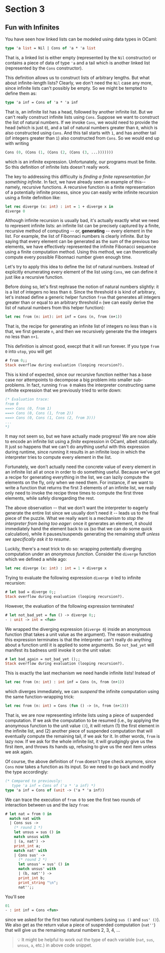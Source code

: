 # Section 3

## Fun with Infinites
You have seen how linked lists can be modeled using data types in OCaml:

```ocaml
type 'a list = Nil | Cons of 'a * 'a list
```

That is, a linked list is either empty (represented by the `Nil` constructor) or contains a piece of data of type `'a` and a tail which is another linked list (represented by the `Cons` constructor).

This definition allows us to construct lists of arbitrary lengths. But what about infinite-length lists? Clearly, we don't need the `Nil` case any more, since infinite lists can't possibly be empty. So we might be tempted to define them as:
```ocaml
type 'a inf = Cons of 'a * 'a inf
```

That is, an infinite list has a head, followed by another infinite list. But we can't really construct infinite lists using `Cons`. Suppose we want to construct the list of natural numbers. If we invoke `Cons`, we would need to provide the head (which is just `0`), and a tail of natural numbers greater than `0`, which is also constructed using `Cons`. And this tail starts with `1`, and has another tail (of integers greater than `1`) also constructed from `Cons`. So we would end up with writing
```ocaml
Cons (0, (Cons (1, (Cons (2, (Cons (3, ...)))))))
```
which is an infinite expression. Unfortunately, our programs must be finite. So this definition of infinite lists doesn't really work.

The key to addressing this difficulty is *finding a finite representation for something infinite*. In fact, we have already seen an example of this--namely, recursive functions. A recursive function is a finite representation of a potentially infinite process, since you can easily write infinite recursion using a finite definition like:

```ocaml
let rec diverge (x: int) : int = 1 + diverge x in
diverge 0
```

Although infinite recursion is usually bad, it's actually exactly what we need to represent infinite lists: an infinite list can be precisely captured by a finite, recursive method of computing -- or, **generating** -- every element in the list. For example, the list of Fibonnaci numbers is clearly infinite. But by saying that every element can be generated as the sum of the previous two elements, we have effectively represented the infinite Fibonacci sequence using a finite computation method. Using this method, we can theoretically compute every possible Fibonnaci number given enough time.

Let's try to apply this idea to define the list of natural numbers. Instead of explicitly enumerating every element of the list using `Cons`, we can define it just like a recursive function.

Before doing so, let's first rephrase the notion of natural numbers slightly: it is a list of integers no less than `0`. Since the threshold `0` is kind of arbitrary, let's instead define a generic helper function `from` that generates all integers greater than or equal to an arbitrary threshold `n` (we can easily derive the list of natural numbers from this helper function):

```ocaml
let rec from (n: int): int inf = Cons (n, from (n+1))
```

That is, the recipe for generating an infinite list of integers no less than `n` is that, we first generate `n`, and then we recursively generate the the integers no less than `n+1`.

This definition is almost good, execpt that it will run forever. If you type `from 0` into `utop`, you will get

```ocaml
# from 0;;
Stack overflow during evaluation (looping recursion?).
```

This is kind of expected, since our recursive function neither has a base case nor attempoints to decompose a big problem into smaller sub-problems. In fact, running `from 0` makes the interpreter constructing same infinite expression that we previously tried to write down:
```ocaml
(* Evaluation trace:
from 0
===> Cons (0, from 1)
===> Cons (0, Cons (1, from 2))
===> Cons (0, Cons (1, Cons (2, from 3)))
...
*)
```

It may not seem so, but we have actually made progress! We are now able to encode an infinite list using a *finite* expression in OCaml, albeit statically. It just so happens that we can't do anything useful with this expression during runtime, since running it results in an infinite loop in which the interpreter tries to compute every element in the list.

Fortunately, we don't actually need the concrete value of every element in an infinite list all at once in order to do something useful. Because we've got a recipe for generating everything in the list, we can lazily compute the elements on the fly, only when we need them. For instance, if we want to write a function that returns the first 3 elements of an infinite list, we really only need to invoke the recipe three times to compute the first three elements, while safely disregarding the rest.

The above observation -- that we don't want the interpreter to eagerly generate the entire list since we usually don't need it -- leads us to the final piece of the puzzle. What we really want is a mechanism to *stop the interpreter from being too eager*: once it generates an element, it should immediately hand the element back to us (so that we can do some quick calculation), while it pauses/suspends generating the remaining stuff *unless we specifically ask it to resume*.

Luckily, there's a neat trick to do so: wrapping potentially diverging computation under an *anonymous function*. Consider the `diverge` function which we defined a while ago:
```ocaml
let rec diverge (x: int) : int = 1 + diverge x
```

Trying to evaluate the following expression `diverge 0` led to infinite recursion:

```ocaml
# let bad = diverge 0;;
Stack overflow during evaluation (looping recursion?).
```

However, the evaluation of the following expression terminates!
```ocaml
# let not_bad_yet = fun () -> diverge 0;;
- : unit -> int = <fun>
```
We wrapped the diverging expression (`diverge 0`) inside an anonymous function (that takes a unit value as the argument). The reason evaluating this expression terminates is that the interpreter can't really do anything about a function until it is applied to some arguments. So `not_bad_yet` will manifest its badness until invoke it on the unit value:

```ocaml
# let bad_again = not_bad_yet ();;
Stack overflow during evaluation (looping recursion?).
```

This is exactly the last mechanism we need handle infinite lists! Instead of
```ocaml
let rec from (n: int) : int inf = Cons (n, from (n+1))
```
which diverges immediately, we can *suspend* the infinite computation using the same function-wrapping trick:
```ocaml
let rec from (n: int) = Cons (fun () -> (n, from (n+1)))
```

That is, we are now representing infinite lists using a piece of suspended computation. If we ask the computation to be resumed (i.e., by applying the anonymous function to the unit value `()`), it will return (1) the first element in the infinite list, and (2) another piece of suspended computation that will eventually compute the remaining tail, if we ask for it. In other words, `from` is lazy now. If we ask for the whole infinite list, it will grudgingly give us the first item, and throws its hands up, refusing to give us the next item unless we ask again.

Of course, the above definition of `from` doesn't type check anymore, since `Cons` now takes a function as its input. So we need to go back and modify the type accordingly:
```ocaml
(* Compared to previously:
   type 'a inf = Cons of ('a * 'a inf) *)
type 'a inf = Cons of (unit -> ('a * 'a inf))
```

We can trace the execution of `from 0` to see the first two rounds of interaction between us and the lazy `from`:
```ocaml
# let nat = from 0 in
  match nat with
  | Cons sus ->
    (* round 1 *)
    let unsus = sus () in
    match unsus with
    | (a, nat') ->
    print_int a;
    match nat' with
    | Cons sus' ->
      (* round 2 *)
      let unsus' = sus' () in
      match unsus' with
      | (b, nat'') ->
      print_int b;
      print_string "\n";
      nat'';;
```

You'll see
```ocaml
01
- : int inf = Cons <fun>
```
since we asked for the first two natural numbers (using `sus ()` and `sus' ()`). We also get  as the return value a piece of suspended computation (`nat''`) that will give us the remaining natural numbers 2, 3, 4, ...

> 💡 It might be helpful to work out the type of each variable (`nat`, `sus`, `unsus`, `a`, etc.) in above code snippet.

